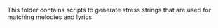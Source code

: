 This folder contains scripts to generate stress strings that are used for matching melodies and lyrics
